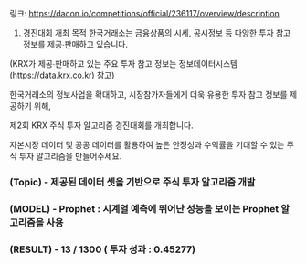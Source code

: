 링크:
https://dacon.io/competitions/official/236117/overview/description


1. 경진대회 개최 목적
한국거래소는 금융상품의 시세, 공시정보 등 다양한 투자 참고정보를 제공∙판매하고 있습니다.

(KRX가 제공∙판매하고 있는 주요 투자 참고 정보는 정보데이터시스템(https://data.krx.co.kr) 참고)



한국거래소의 정보사업을 확대하고, 시장참가자들에게 더욱 유용한 투자 참고 정보를 제공하기 위해,

제2회 KRX 주식 투자 알고리즘 경진대회를 개최합니다.



자본시장 데이터 및 공공 데이터를 활용하여 높은 안정성과 수익률을 기대할 수 있는 주식 투자 알고리즘을 만들어주세요.

### (Topic) - 제공된 데이터 셋을 기반으로 주식 투자 알고리즘 개발

### (MODEL) - Prophet : 시계열 예측에 뛰어난 성능을 보이는 Prophet 알고리즘을 사용

### (RESULT) - 13 / 1300 ( 투자 성과 : 0.45277)
